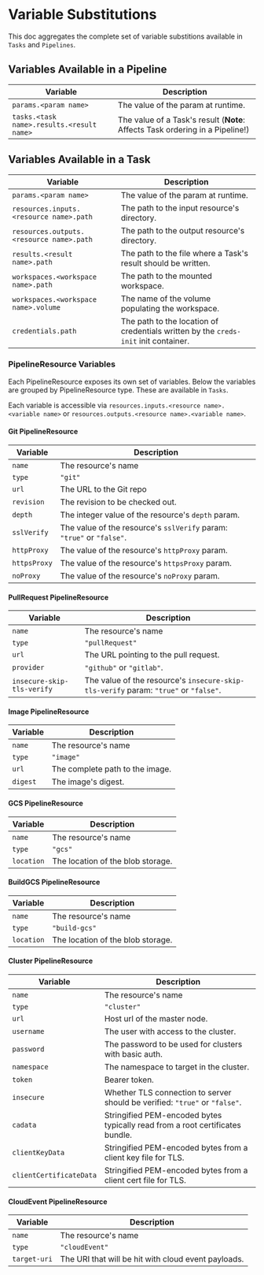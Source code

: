 <!--
---
linkTitle: "Variable Substitutions"
weight: 15
---
-->
# Variable Substitutions

This doc aggregates the complete set of variable substitions available
in `Tasks` and `Pipelines`.

## Variables Available in a Pipeline

| Variable | Description |
| -------- | ----------- |
| `params.<param name>` | The value of the param at runtime. |
| `tasks.<task name>.results.<result name>` | The value of a Task's result (**Note**: Affects Task ordering in a Pipeline!) |

## Variables Available in a Task

| Variable | Description |
| -------- | ----------- |
| `params.<param name>` | The value of the param at runtime. |
| `resources.inputs.<resource name>.path` | The path to the input resource's directory. |
| `resources.outputs.<resource name>.path` | The path to the output resource's directory. |
| `results.<result name>.path` | The path to the file where a Task's result should be written. |
| `workspaces.<workspace name>.path` | The path to the mounted workspace. |
| `workspaces.<workspace name>.volume` | The name of the volume populating the workspace. |
| `credentials.path` | The path to the location of credentials written by the `creds-init` init container. |

### PipelineResource Variables

Each PipelineResource exposes its own set of variables. Below the variables are grouped by
PipelineResource type. These are available in `Tasks`.

Each variable is accessible via `resources.inputs.<resource name>.<variable name>` or
`resources.outputs.<resource name>.<variable name>`.

#### Git PipelineResource

| Variable | Description |
| -------- | ----------- |
| `name` | The resource's name |
| `type` | `"git"` |
| `url` | The URL to the Git repo |
| `revision` | The revision to be checked out. |
| `depth` | The integer value of the resource's `depth` param. |
| `sslVerify` | The value of the resource's `sslVerify` param: `"true"` or `"false"`. |
| `httpProxy` | The value of the resource's `httpProxy` param. |
| `httpsProxy` | The value of the resource's `httpsProxy` param. |
| `noProxy` | The value of the resource's `noProxy` param. |

#### PullRequest PipelineResource

| Variable | Description |
| -------- | ----------- |
| `name` | The resource's name |
| `type` | `"pullRequest"` |
| `url` | The URL pointing to the pull request. |
| `provider` | `"github"` or `"gitlab"`. |
| `insecure-skip-tls-verify` | The value of the resource's `insecure-skip-tls-verify` param: `"true"` or `"false"`. |

#### Image PipelineResource

| Variable | Description |
| -------- | ----------- |
| `name` | The resource's name |
| `type` | `"image"` |
| `url` | The complete path to the image. |
| `digest` | The image's digest. |

#### GCS PipelineResource

| Variable | Description |
| -------- | ----------- |
| `name` | The resource's name |
| `type` | `"gcs"` |
| `location` | The location of the blob storage. |

#### BuildGCS PipelineResource

| Variable | Description |
| -------- | ----------- |
| `name` | The resource's name |
| `type` | `"build-gcs"` |
| `location` | The location of the blob storage. |

#### Cluster PipelineResource

| Variable | Description |
| -------- | ----------- |
| `name` | The resource's name |
| `type` | `"cluster"` |
| `url` | Host url of the master node. |
| `username` | The user with access to the cluster. |
| `password` | The password to be used for clusters with basic auth. |
| `namespace` | The namespace to target in the cluster. |
| `token` | Bearer token. |
| `insecure` | Whether TLS connection to server should be verified: `"true"` or `"false"`. |
| `cadata` | Stringified PEM-encoded bytes typically read from a root certificates bundle. |
| `clientKeyData` | Stringified PEM-encoded bytes from a client key file for TLS. |
| `clientCertificateData` | Stringified PEM-encoded bytes from a client cert file for TLS. |

#### CloudEvent PipelineResource

| Variable | Description |
| -------- | ----------- |
| `name` | The resource's name |
| `type` | `"cloudEvent"` |
| `target-uri` | The URI that will be hit with cloud event payloads. |
